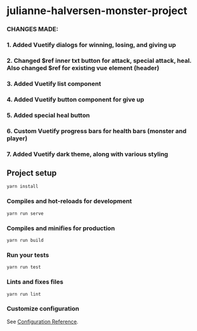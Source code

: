 # julianne-halversen-monster-project

 
### CHANGES MADE:
### 1. Added Vuetify dialogs for winning, losing, and giving up
### 2. Changed $ref inner txt button for attack, special attack, heal. Also changed $ref for existing vue element (header)
### 3. Added Vuetify list component
### 4. Added Vuetify button component for give up
### 5. Added special heal button
### 6. Custom Vuetify progress bars for health bars (monster and player)
### 7. Added Vuetify dark theme, along with various styling

## Project setup
```
yarn install
```

### Compiles and hot-reloads for development
```
yarn run serve
```

### Compiles and minifies for production
```
yarn run build
```

### Run your tests
```
yarn run test
```

### Lints and fixes files
```
yarn run lint
```

### Customize configuration
See [Configuration Reference](https://cli.vuejs.org/config/).
